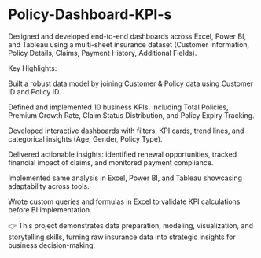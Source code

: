 # Policy-Dashboard-KPI-s
Designed and developed end-to-end dashboards across Excel, Power BI, and Tableau using a multi-sheet insurance dataset (Customer Information, Policy Details, Claims, Payment History, Additional Fields).

Key Highlights:

Built a robust data model by joining Customer & Policy data using Customer ID and Policy ID.

Defined and implemented 10 business KPIs, including Total Policies, Premium Growth Rate, Claim Status Distribution, and Policy Expiry Tracking.

Developed interactive dashboards with filters, KPI cards, trend lines, and categorical insights (Age, Gender, Policy Type).

Delivered actionable insights: identified renewal opportunities, tracked financial impact of claims, and monitored payment compliance.

Implemented same analysis in Excel, Power BI, and Tableau showcasing adaptability across tools.

Wrote custom queries and formulas in Excel to validate KPI calculations before BI implementation.

👉 This project demonstrates data preparation, modeling, visualization, and storytelling skills, turning raw insurance data into strategic insights for business decision-making.


